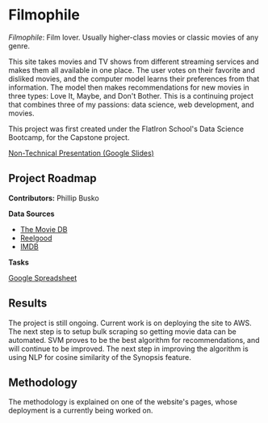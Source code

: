 # Filmophile

<i>Filmophile</i>: Film lover. Usually higher-class movies or classic movies of any genre.

This site takes movies and TV shows from different streaming services and makes them all available in one place. The user votes on their favorite and disliked movies, and the computer model learns their preferences from that information. The model then makes recommendations for new movies in three types: Love It, Maybe, and Don't Bother. This is a continuing project that combines three of my passions: data science, web development, and movies.

This project was first created under the FlatIron School's Data Science Bootcamp, for the Capstone project.

[Non-Technical Presentation (Google Slides)](https://docs.google.com/presentation/d/1aqI7jCI6Vg6Tp6t-_Gk7SuNp51bvD_885ZGPFv6b-ZY/edit?folder=0AHV2uHfbZnt-Uk9PVA#slide=id.p)


## Project Roadmap

**Contributors:** Phillip Busko

**Data Sources**
- [The Movie DB](https://www.themoviedb.org/) 
- [Reelgood](https://reelgood.com/)
- [IMDB](https://www.imdb.com/)

**Tasks**

[Google Spreadsheet](https://docs.google.com/spreadsheets/d/150BmIrrbuxzzHUfnNm3tLRiTVOsXaoBbq99sPi-nyOs)


## Results

The project is still ongoing. Current work is on deploying the site to AWS. The next step is to setup bulk scraping so getting movie data can be automated. SVM proves to be the best algorithm for recommendations, and will continue to be improved. The next step in improving the algorithm is using NLP for cosine similarity of the Synopsis feature.


## Methodology

The methodology is explained on one of the website's pages, whose deployment is a currently being worked on. 

